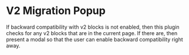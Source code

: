 # V2 Migration Popup

If backward compatibility with v2 blocks is not enabled, then this plugin checks
for any v2 blocks that are in the current page. If there are, then present a
modal so that the user can enable backward compatibility right away.
